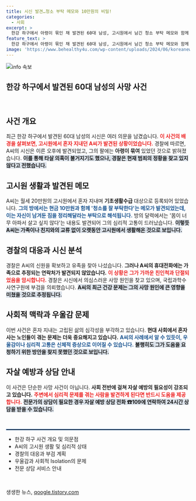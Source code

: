 ```yaml
---
title: 시신 발견…청소 부탁 메모와 10만원의 비밀!
categories:
  - 사회
excerpt: >
  한강 하구에서 아령이 묶인 채 발견된 60대 남성, 고시원에서 남긴 청소 부탁 메모와 함께 고독한 삶의 흔적이 드러났다. 우울한 마음 속에 감춰진 사연이 궁금하다!
feature_text: >
  한강 하구에서 아령이 묶인 채 발견된 60대 남성, 고시원에서 남긴 청소 부탁 메모와 함께 고독한 삶의 흔적이 드러났다. 우울한 마음 속에 감춰진 사연이 궁금하다!
image: 'https://www.behealthy4u.com/wp-content/uploads/2024/06/koreanews.jpg'
---
```


<p><img src="https://www.behealthy4u.com/wp-content/uploads/2024/06/koreanews.jpg" alt="info 속보" /></p>

<h2 data-ke-size="size26">한강 하구에서 발견된 60대 남성의 사망 사건</h2>

<p data-ke-size="size16">&nbsp;</p>

<h2 data-ke-size="size26">사건 개요</h2>

<p data-ke-size="size16">최근 한강 하구에서 발견된 60대 남성의 시신은 여러 의문을 남겼습니다. <b><span style="color: #ee2323;">이 사건의 배경을 살펴보면, 고시원에서 혼자 지내던 A씨가 발견된 상황이었습니다.</span></b> 경찰에 따르면, A씨의 시신은 이른 오후에 발견되었고, 그의 팔에는 <b>아령이 묶여</b> 있었던 것으로 밝혀졌습니다. <b><span style="background-color: #21538527;">이를 통해 타살 의혹이 불거지기도 했으나, 경찰은 현재 범죄의 정황을 찾고 있지 않다고 전했습니다.</span></b> </p>

<h2 data-ke-size="size26">고시원 생활과 발견된 메모</h2>

<p data-ke-size="size16">A씨는 월세 20만원의 고시원에서 혼자 지내며 <b>기초생활수급</b> 대상으로 등록되어 있었습니다. <b><span style="color: #1a5490;">그의 방에서는 현금 10만원과 함께 '청소를 잘 부탁한다'는 메모가 발견되었는데, 이는 자신이 남겨둔 짐을 정리해달라는 부탁으로 해석됩니다.</span></b> 방의 달력에서는 '몸이 너무 아파서 살고 싶지 않다'는 내용도 발견되어 그의 심리적 고통이 드러났습니다. <b><span style="background-color: #21538527;">이렇듯 A씨는 가족이나 친지와의 교류 없이 오랫동안 고시원에서 생활해온 것으로 보입니다.</span></b></p>

<h2 data-ke-size="size26">경찰의 대응과 시신 분석</h2>

<p data-ke-size="size16">경찰은 A씨의 신원을 확보하고 유족을 찾아 나섰습니다. <b>그러나 A씨의 휴대전화에는 가족으로 추정되는 연락처가 발견되지 않았습니다.</b> <b><span style="color: #ee2323;">이 상황은 그가 가까운 친인척과 단절되었음을 암시합니다.</span></b> 경찰은 시신에서 의심스러운 사망 원인을 찾고 있으며, 국립과학수사연구원에 부검을 의뢰했습니다. <b><span style="background-color: #21538527;">A씨의 최근 건강 문제는 그의 사망 원인에 큰 영향을 미쳤을 것으로 추정됩니다.</span></b></p>

<h2 data-ke-size="size26">사회적 맥락과 우울감 문제</h2>

<p data-ke-size="size16">이번 사건은 혼자 지내는 고립된 삶의 심각성을 부각하고 있습니다. <b>현대 사회에서 혼자 사는 노인들이 겪는 문제는 더욱 중요해지고 있습니다.</b> <b><span style="color: #1a5490;">A씨의 사례에서 알 수 있듯이, 우울감이나 심리적 고통은 신체적 증상으로 이어질 수 있습니다.</span></b> <b><span style="background-color: #21538527;">불행히도 그가 도움을 요청하기 위한 방안을 찾지 못했던 것으로 보입니다.</span></b></p>

<h2 data-ke-size="size26">자살 예방과 상담 안내</h2>

<p data-ke-size="size16">이 사건은 단순한 사망 사건이 아닙니다. <b>사회 전반에 걸쳐 자살 예방의 필요성이 강조되고 있습니다.</b> <b><span style="color: #ee2323;">주변에서 심리적 문제를 겪는 사람을 발견하게 된다면 반드시 도움을 제공합니다.</span></b> <b><span style="background-color: #21538527;">전문가의 상담이 필요한 경우 자살 예방 상담 전화 ☎109에 연락하여 24시간 상담을 받을 수 있습니다.</span></b></p>

<p data-ke-size="size16">&nbsp;</p>

<hr style="border: 1px solid #1a5490;">

<ul>
<li>한강 하구 사건 개요 및 의문점</li>
<li>A씨의 고시원 생활 및 심리적 상태</li>
<li>경찰의 대응과 부검 계획</li>
<li>우울감과 사회적 Isolation의 문제</li>
<li>전문 상담 서비스 안내</li>
</ul>

<p data-ke-size="size16">&nbsp;</p>
생생한 뉴스, <a href="https://qoogle.tistory.com" rel="dofollow">qoogle.tistory.com</a>


